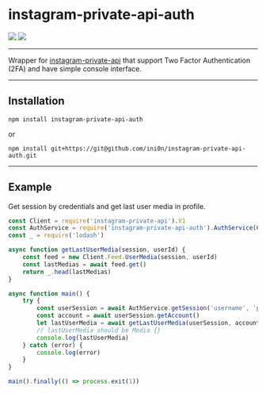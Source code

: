 # instagram-private-api-auth 
![](https://img.shields.io/npm/v/instagram-private-api-auth.svg)
![](https://img.shields.io/github/license/ini0n/instagram-private-api-auth.svg)

---
Wrapper for [instagram-private-api](https://github.com/dilame/instagram-private-api) that support Two Factor Authentication (2FA) and have simple console interface.

---

## Installation
```
npm install instagram-private-api-auth
```
or
```
npm install git+https://git@github.com/ini0n/instagram-private-api-auth.git
```

---
## Example
Get session by credentials and get last user media in profile.
```javascript
const Client = require('instagram-private-api').V1
const AuthService = require('instagram-private-api-auth').AuthService(Client)
const _ = require('lodash')

async function getLastUserMedia(session, userId) {
    const feed = new Client.Feed.UserMedia(session, userId)
    const lastMedias = await feed.get()
    return _.head(lastMedias)
}

async function main() {
    try {
        const userSession = await AuthService.getSession('username', 'password')
        const account = await userSession.getAccount()
        let lastUserMedia = await getLastUserMedia(userSession, account.params.id)
        // lastUserMedia should be Media {}
        console.log(lastUserMedia)
    } catch (error) { 
        console.log(error)
    }
}

main().finally(() => process.exit(1))
```